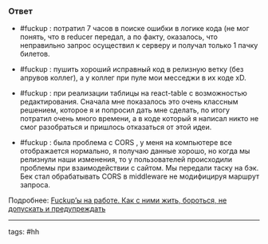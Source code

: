 ### Ответ

* #fuckup :  потратил 7 часов в поиске ошибки в логике кода (не мог понять, что в reducer передал, а по факту, оказалось, что неправильно запрос осуществил к серверу и получал только 1 пачку билетов.
  
* #fuckup : пушить хороший исправный код в релизную ветку (без апрувов коллег), а у коллег при пуле мои месседжи в их коде xD.

* #fuckup : при реализации таблицы на react-table с возможностью редактирования. Сначала мне показалось это очень классным решением, которое я и попросил дать мне сделать, по итогу потратил очень много времени, а в коде который я написал никто не смог разобраться и пришлось отказаться от этой идеи.

* #fuckup :  была проблема с CORS , у меня на компьютере все отображается нормально, я получаю данные хорошо, но когда мы релизнули наши изменения, то у пользователей происходили проблемы при взаимодействии с сайтом. Мы передали таску на бэк. Бек стал обрабатывать CORS в middleware не модифицируя маршрут запроса.

Подробнее: [Fuckup’ы на работе. Как с ними жить, бороться, не допускать и предупреждать](https://habr.com/ru/companies/lenta_utkonos_tech/articles/597677/)

___
tags: #hh